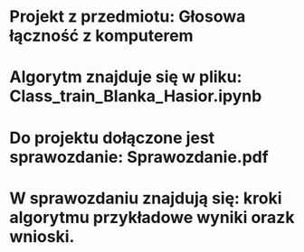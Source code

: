# Projekt z przedmiotu: Głosowa łączność z komputerem 
# Algorytm znajduje się w pliku: Class_train_Blanka_Hasior.ipynb
# Do projektu dołączone jest sprawozdanie: Sprawozdanie.pdf 
# W sprawozdaniu znajdują się: kroki algorytmu przykładowe wyniki orazk wnioski.
